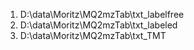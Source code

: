 1. D:\data\Moritz\MQ2mzTab\txt_labelfree
2. D:\data\Moritz\MQ2mzTab\txt_labeled
3. D:\data\Moritz\MQ2mzTab\txt_TMT
